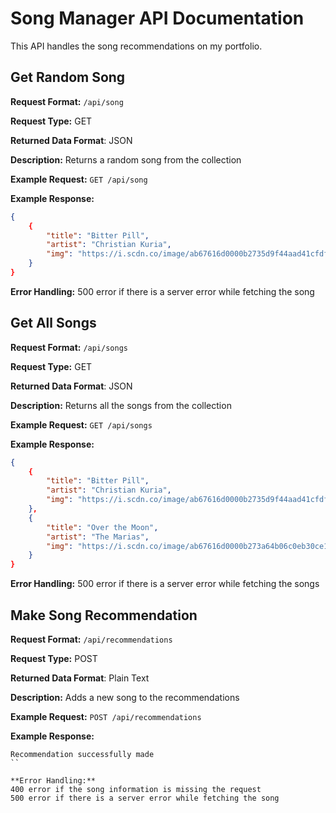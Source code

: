 # Song Manager API Documentation
This API handles the song recommendations on my portfolio. 

## Get Random Song
**Request Format:** `/api/song`

**Request Type:** GET

**Returned Data Format**: JSON

**Description:** Returns a random song from the collection

**Example Request:** `GET /api/song`

**Example Response:**
```json
{
    {
        "title": "Bitter Pill",
        "artist": "Christian Kuria",
        "img": "https://i.scdn.co/image/ab67616d0000b2735d9f44aad41cfdf90f4d039a"
    }
}
```

**Error Handling:**
500 error if there is a server error while fetching the song


## Get All Songs
**Request Format:** `/api/songs`

**Request Type:** GET

**Returned Data Format**: JSON

**Description:** Returns all the songs from the collection

**Example Request:** `GET /api/songs`

**Example Response:**
```json
{
    {
        "title": "Bitter Pill",
        "artist": "Christian Kuria",
        "img": "https://i.scdn.co/image/ab67616d0000b2735d9f44aad41cfdf90f4d039a"
    },
    {
        "title": "Over the Moon",
        "artist": "The Marias",
        "img": "https://i.scdn.co/image/ab67616d0000b273a64b06c0eb30ce15c3e6edc1"
    }
}
```

**Error Handling:**
500 error if there is a server error while fetching the songs


## Make Song Recommendation
**Request Format:** `/api/recommendations`

**Request Type:** POST

**Returned Data Format**: Plain Text

**Description:** Adds a new song to the recommendations

**Example Request:** `POST /api/recommendations`

**Example Response:**
```
Recommendation successfully made
``

**Error Handling:**
400 error if the song information is missing the request
500 error if there is a server error while fetching the song